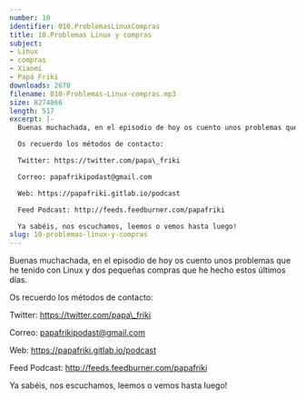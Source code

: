 ```yaml
---
number: 10
identifier: 010.ProblemasLinuxCompras
title: 10.Problemas Linux y compras
subject:
- Linux
- compras
- Xiaomi
- Papá Friki
downloads: 2670
filename: 010-Problemas-Linux-compras.mp3
size: 8274866
length: 517
excerpt: |-
  Buenas muchachada, en el episodio de hoy os cuento unos problemas que he tenido con Linux y dos pequeñas compras que he hecho estos últimos días.

  Os recuerdo los métodos de contacto:

  Twitter: https://twitter.com/papa\_friki

  Correo: papafrikipodast@gmail.com

  Web: https://papafriki.gitlab.io/podcast

  Feed Podcast: http://feeds.feedburner.com/papafriki

  Ya sabéis, nos escuchamos, leemos o vemos hasta luego!
slug: 10-problemas-linux-y-compras
---
```

Buenas muchachada, en el episodio de hoy os cuento unos problemas que he tenido con Linux y dos pequeñas compras que he hecho estos últimos días.

Os recuerdo los métodos de contacto:

Twitter: https://twitter.com/papa\_friki

Correo: papafrikipodast@gmail.com

Web: https://papafriki.gitlab.io/podcast

Feed Podcast: http://feeds.feedburner.com/papafriki

Ya sabéis, nos escuchamos, leemos o vemos hasta luego!